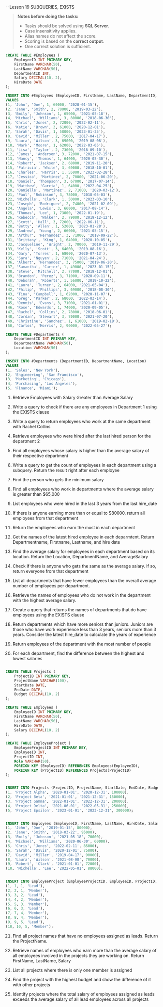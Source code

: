 --Lesson 19 SUBQUERIES, EXISTS

> **Notes before doing the tasks:**
> - Tasks should be solved using **SQL Server**.
> - Case insensitivity applies.
> - Alias names do not affect the score.
> - Scoring is based on the **correct output**.
> - One correct solution is sufficient.

```sql
CREATE TABLE #Employees (
    EmployeeID INT PRIMARY KEY,
    FirstName VARCHAR(50),
    LastName VARCHAR(50),
    DepartmentID INT,
    Salary DECIMAL(10, 2),
    HireDate DATE
);

INSERT INTO #Employees (EmployeeID, FirstName, LastName, DepartmentID, Salary, HireDate)
VALUES
(1, 'John', 'Doe', 1, 60000, '2020-01-15'),
(2, 'Jane', 'Smith', 2, 70000, '2019-03-22'),
(3, 'Emily', 'Johnson', 1, 65000, '2021-05-18'),
(4, 'Michael', 'Williams', 3, 80000, '2018-06-30'),
(5, 'Chris', 'Jones', 2, 72000, '2022-02-11'),
(6, 'Katie', 'Brown', 3, 61000, '2020-12-01'),
(7, 'Sarah', 'Davis', 1, 58000, '2023-01-25'),
(8, 'David', 'Miller', 2, 75000, '2017-04-17'),
(9, 'Laura', 'Wilson', 3, 69000, '2019-08-08'),
(10, 'Mark', 'Moore', 1, 62000, '2022-03-05'),
(11, 'Lisa', 'Taylor', 2, 73000, '2018-09-10'),
(12, 'James', 'Anderson', 3, 72000, '2021-07-15'),
(13, 'Nancy', 'Thomas', 1, 64000, '2020-05-30'),
(14, 'Robert', 'Jackson', 2, 68000, '2019-11-20'),
(15, 'Patricia', 'White', 3, 69000, '2018-10-01'),
(16, 'Charles', 'Harris', 1, 55000, '2023-02-28'),
(17, 'Jessica', 'Martinez', 2, 70000, '2021-06-20'),
(18, 'Daniel', 'Thompson', 3, 67000, '2017-07-14'),
(19, 'Matthew', 'Garcia', 1, 64000, '2022-04-25'),
(20, 'Danielle', 'Martinez', 2, 71000, '2020-03-12'),
(21, 'Paul', 'Robinson', 3, 78000, '2018-05-03'),
(22, 'Michelle', 'Clark', 1, 50000, '2023-03-10'),
(23, 'Joseph', 'Rodriguez', 2, 74000, '2021-02-09'),
(24, 'Angela', 'Lewis', 3, 66000, '2017-08-14'),
(25, 'Thomas', 'Lee', 1, 73000, '2022-01-19'),
(26, 'Rebecca', 'Walker', 2, 79000, '2019-12-12'),
(27, 'Scott', 'Hall', 3, 72000, '2022-06-11'),
(28, 'Betty', 'Allen', 1, 52000, '2023-01-28'),
(29, 'Andrew', 'Young', 2, 66000, '2021-05-15'),
(30, 'Arthur', 'Hernandez', 3, 71000, '2018-09-22'),
(31, 'Brittany', 'King', 1, 64000, '2020-10-05'),
(32, 'Jacqueline', 'Wright', 2, 70000, '2019-11-29'),
(33, 'Kelly', 'Scott', 3, 64000, '2019-08-16'),
(34, 'Gary', 'Torres', 1, 68000, '2020-07-13'),
(35, 'Sara', 'Nguyen', 2, 71000, '2021-04-24'),
(36, 'Albert', 'Hernandez', 3, 75000, '2019-06-20'),
(37, 'Samantha', 'Carter', 1, 49000, '2023-01-15'),
(38, 'Steve', 'Mitchell', 2, 77000, '2018-12-01'),
(39, 'Brandon', 'Perez', 3, 71000, '2020-09-11'),
(40, 'Deborah', 'Roberts', 1, 56000, '2019-10-22'),
(41, 'Laura', 'Turner', 2, 64000, '2021-05-04'),
(42, 'Philip', 'Phillips', 3, 69000, '2018-08-30'),
(43, 'Tina', 'Campbell', 1, 62000, '2020-11-07'),
(44, 'Greg', 'Parker', 2, 68000, '2022-03-14'),
(45, 'Dennis', 'Evans', 3, 71000, '2021-01-01'),
(46, 'Rose', 'Edwards', 1, 74000, '2020-09-05'),
(47, 'Rachel', 'Collins', 2, 78000, '2018-06-01'),
(48, 'Jordan', 'Stewart', 3, 70000, '2021-07-20'),
(49, 'Christine', 'Sanchez', 1, 61000, '2019-02-18'),
(50, 'Carlos', 'Morris', 2, 90000, '2022-05-27');

CREATE TABLE #Departments (
    DepartmentID INT PRIMARY KEY,
    DepartmentName VARCHAR(50),
    Location VARCHAR(50)
);

INSERT INTO #Departments (DepartmentID, DepartmentName, Location)
VALUES
(1, 'Sales', 'New York'),
(2, 'Engineering', 'San Francisco'),
(3, 'Marketing', 'Chicago'),
(4, 'Purchasing', 'Los Angeles'),
(5, 'Finance', 'Miami');
```

1. Retrieve Employees with Salary Greater than Average Salary

2. Write a query to check if there are any employees in Department 1 using the EXISTS clause

3. Write a query to return employees who work at the same department with Rachel Collins

4. Retrieve employees who were hired after the last hired person for the department 2

5. Find all employees whose salary is higher than the average salary of their respective department

6. Write a query to get the count of employees in each department using a subquery. Return the result right after each employee

7. Find the person who gets the minimum salary

8. Find all employees who work in departments where the average salary is greater than $65,000

9. List employees who were hired in the last 3 years from the last hire_date

10. If there is anyone earning more than or equal to $80000, return all employees from that department

11. Return the employees who earn the most in each department

12. Get the names of the latest hired employee in each deparmtent. Return Departmentname, Firstname, Lastname, and hire date

13. Find the average salary for employees in each department based on its location. Return the Location, DepartmentName, and AverageSalary

14. Check if there is anyone who gets the same as the average salary. If so, return everyone from that department

15. List all departments that have fewer employees than the overall average number of employees per department.

16. Retrieve the names of employees who do not work in the department with the highest average salary.

17. Create a query that returns the names of departments that do have employees using the EXISTS clause

18. Return departments which have more seniors than juniors. 
Juniors are those who have work experience less than 3 years, seniors more than 3 years. 
Consider the latest hire_date to calculate the years of experience

19. Return employees of the department with the most number of people

20. For each department, find the difference between the highest and lowest salaries
```sql

CREATE TABLE Projects (
    ProjectID INT PRIMARY KEY,
    ProjectName VARCHAR(100),
    StartDate DATE,
    EndDate DATE,
    Budget DECIMAL(10, 2)
);

CREATE TABLE Employees (
    EmployeeID INT PRIMARY KEY,
    FirstName VARCHAR(50),
    LastName VARCHAR(50),
    HireDate DATE,
    Salary DECIMAL(10, 2)
);

CREATE TABLE EmployeeProject (
    EmployeeProjectID INT PRIMARY KEY,
    EmployeeID INT,
    ProjectID INT,
    Role VARCHAR(50),
    FOREIGN KEY (EmployeeID) REFERENCES Employees(EmployeeID),
    FOREIGN KEY (ProjectID) REFERENCES Projects(ProjectID)
);


INSERT INTO Projects (ProjectID, ProjectName, StartDate, EndDate, Budget) VALUES
(1, 'Project Alpha', '2020-01-01', '2020-12-31', 100000),
(2, 'Project Beta', '2021-01-01', '2021-12-31', 150000),
(3, 'Project Gamma', '2022-01-01', '2022-12-31', 200000),
(4, 'Project Delta', '2021-06-01', '2022-05-31', 250000),
(5, 'Project Epsilon', '2023-01-01', '2023-12-31', 300000);


INSERT INTO Employees (EmployeeID, FirstName, LastName, HireDate, Salary) VALUES 
(1, 'John', 'Doe', '2019-01-15', 80000),
(2, 'Jane', 'Smith', '2018-03-22', 95000),
(3, 'Emily', 'Johnson', '2021-05-18', 70000),
(4, 'Michael', 'Williams', '2020-06-30', 60000),
(5, 'Chris', 'Jones', '2022-02-11', 85000),
(6, 'Sarah', 'Davis', '2020-12-01', 75000),
(7, 'David', 'Miller', '2019-04-17', 90000),
(8, 'Laura', 'Wilson', '2021-08-08', 70000),
(9, 'Robert', 'Clark', '2021-01-01', 72000),
(10, 'Michelle', 'Lee', '2022-05-01', 88000);


INSERT INTO EmployeeProject (EmployeeProjectID, EmployeeID, ProjectID, Role) VALUES
(1, 1, 1, 'Lead'),
(2, 2, 1, 'Member'),
(3, 3, 2, 'Lead'),
(4, 4, 2, 'Member'),
(5, 5, 3, 'Member'),
(6, 6, 3, 'Lead'),
(7, 7, 4, 'Member'),
(8, 8, 4, 'Member'),
(9, 9, 5, 'Lead'),
(10, 10, 5, 'Member');
```
21. Find all project names that have no employees assigned as leads. Return the ProjectName.

22. Retrieve names of employees who earn more than the average salary of all employees 
involved in the projects they are working on. Return FirstName, LastName, Salary

23. List all projects where there is only one member is assigned

24. Find the project with the highest budget and show the difference of it with other projects

25. Identify projects where the total salary of employees assigned as leads 
exceeds the average salary of all lead employees across all projects
